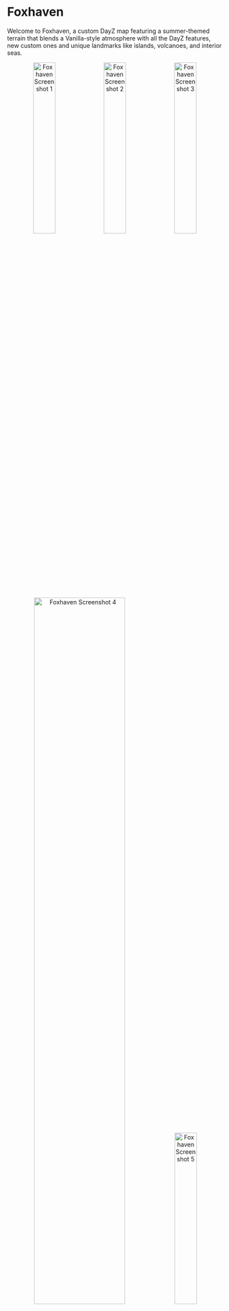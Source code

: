 # Foxhaven

Welcome to Foxhaven, a custom DayZ map featuring a summer-themed terrain that blends a Vanilla-style atmosphere with all the DayZ features, new custom ones and unique landmarks like islands, volcanoes, and interior seas.

<p align="center">
  <img src="https://github.com/user-attachments/assets/663068bf-b2f9-4c70-a903-f24ddefceb7d" alt="Foxhaven Screenshot 1" width="32%"/>
  <img src="https://github.com/user-attachments/assets/560cf8ea-bda9-46e6-ad58-4ae884bb0885" alt="Foxhaven Screenshot 2" width="32%"/>
  <img src="https://github.com/user-attachments/assets/540228a7-df0c-40d7-8e10-cef75dcf1ae6" alt="Foxhaven Screenshot 3" width="32%"/>
  <img src="https://github.com/user-attachments/assets/74aa5e3e-fe48-4659-afc4-a61427318453" alt="Foxhaven Screenshot 4" width="65%"/>
  <img src="https://github.com/user-attachments/assets/e958ef1b-fb62-4d35-8441-653072801d30" alt="Foxhaven Screenshot 5" width="32%"/>
</p>

---

## Who is this GitHub for?

> ### **❌ For Players**
> This GitHub repository is intended for server owners and modders. If you're a player looking for servers, news, and community, please join our Discord!
>
> **[➡️ Join the Official Foxhaven Discord](https://discord.gg/SgNhCNtb5N)**

> ### **✅ For Server Admins & Modders**
> Welcome! This repository contains all the necessary files and documentation to set up and customize your own Foxhaven server. We highly recommend joining the Discord as well!
> 
> **[➡️ Join the Official Foxhaven Discord](https://discord.gg/SgNhCNtb5N)**

---

## Server Setup Guide (Beta Phase)

This guide will walk you through setting up the core gameplay mechanics for your Foxhaven server. As the map is in beta, the primary configuration is handled through the `Config.json` file. Future updates will include distinct mission files, central economy files, and more, which will be added to this repository.

### Step 1: Choose Your Gameplay Preset

Foxhaven comes with two main presets. Choose the one that best fits your server's desired experience.

* **Hardcore:** Scarce loot, more difficult dynamic events and enables custom scripts like penalties for low stats, steep terrain, and carrying heavy loads. This is the recommended default.
* **Casual:** Normal loot, central economy and dynamic events. Disables custom scripts. This provides an experience closer to vanilla DayZ.

> Of course, feel free to customize it as you see fit

### Step 2: Setup your serverDZ.cfg

Your serverDZ.cfg needs to be concomitent to your server init.c time management. By default, Foxhaven is meant to boot on July 1st and will circle back every July 21st. You are free to change this to change sunrise, sunset times, sun angle, and temperatures (configurable in cfggameplay.json ; see step 3).

### Step 3: Copy the Mission Files of your Choice

Copy the entire `mpmissions/dayzOffline.foxhaven/` folder [🌐 from your chosen preset](https://github.com/auxolives/Foxhaven/tree/main/server) and past it in your server's `mpmissions/` folder.

> No weather.xml? Yes, the weather is handled in the `profile/Foxhaven/config.json` ; see step 4.

### Step 4: Configure `Config.json`

Copy the entire `profiles/Foxhaven/` folder [🌐 from your chosen preset](https://github.com/auxolives/Foxhaven/tree/main/server) and past it in your server's `profiles/` folder. Or just launch the server once to automatically generate it and adjust it accordingly.

#### Important Configuration Notes

* **Error Handling:** If your `Config.json` has a syntax error, the server will **not** crash. It will log the error and load default values for that session. To fix this, you can delete your `Config.json` to have a clean one generated on the next restart.
* **Manual Updates:** This configuration file does **not** update automatically. When the map receives an update, please check back here for any new parameters to add to your file. If new parameters are missing, it will load their default hardcore values.

---

## Advanced Customization: `Config.json` Parameters Explained

If you want to fine-tune the gameplay mechanics beyond the presets, use the detailed explanations below.

### `ConfigVersion`

This is an internal version number for the config file. If you see a warning in your server logs about the config being outdated, it's because this version doesn't match the latest version in the mod. To fix this, simply delete your `Config.json` and restart the server to generate a new, updated one.

### `isHeatBufferEnabled`

This setting toggles the vanilla "heat buffer" mechanic, which allows players to build up a temporary resistance to cold.

* **`0` or `false`**: The heat buffer mechanic is **disabled**.
* **`1` or `true`**: The heat buffer mechanic is **enabled** (vanilla behavior).

### `movementPenaltiesSettings`

This section contains all settings related to penalties that affect a player's movement and injury animation level.

#### `playerEnergyWaterBloodSettings`

* **`isPenaltyEnabled`**: Toggles penalties from low character stats. When enabled, low blood, energy, or water will increase the player's "injury" level, making them move as if they were injured.

#### `terrainSlopeSettings`

* **`isPenaltyEnabled`**: Toggles penalties from moving up or down steep terrain.
* **`slope..._deg`**: These values are the **angle thresholds in degrees** at which the player's animation level increases. Higher angles result in more severe movement penalties.
  * `slopeUp...`: Penalties for moving **uphill**.
  * `slopeDown...`: Penalties for moving **downhill**.

#### `weightSettings`

* **`isPenaltyEnabled`**: Toggles penalties from carrying a heavy load.
* **`loadPenaltyLevel..._g`**: These values are the **total character weight thresholds in grams** at which the player receives an increasing movement penalty.
  * `1000g` = `1kg`.
  * Default `Level 1` is **50kg**.

### `weatherSettings`

This section controls the dynamic weather system.

* **`ClearWeatherChance_Percent`**, **`CloudyWeatherChance_Percent`**, **`BadWeatherChance_Percent`**:
  * These are the percentage chances for each major weather type to be chosen during a weather change.
  * The sum of these three values should equal **100**. If it doesn't, Foxhaven will automatically adjust them to maintain the correct proportions.

* **`StormThreshold`**:
  * The overcast value (from `0.0` to `1.0`) at which storms (heavy rain, lightning) can begin.
  * A value of `0.9` means storms can only occur when the overcast is 90% or higher.

* **`IsFogEnabled`**:
  * A simple toggle for the random fog system.
  * **`true`**: Random fog events can occur.
  * **`false`**: Random fog events are disabled. Note that rain will still generate a small amount of atmospheric fog.

* **`FogChance`**:
  * The percentage chance for a random fog event to occur during a weather cycle that isn't rainy.

* **`MinFog`** & **`MaxFog`**:
  * These settings control the density of random fog when it appears, ranging from `0.0` (clear) to `1.0` (very dense). Keep in mind that Foxhaven uses volumetric fog with has a very steep exponential curve—visually (Engine), increasing from `0.0` to `0.1` has a similar impact as going from `0.1` to `1.0`.
  * `MinFog` sets the lower bound for how light the fog can be.
  * `MaxFog` sets the upper bound for how dense it can be.
  * Equal values will always render the same amount of fog.
